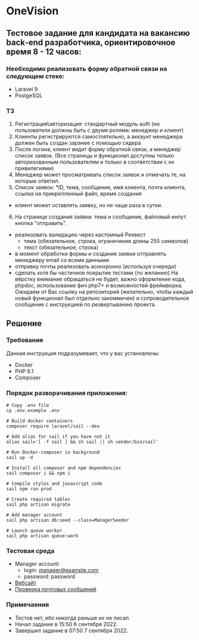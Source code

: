# OneVision

## Тестовое задание для кандидата на вакансию back‐end разработчика, ориентировочное время 8 - 12 часов:

### Необходимо реализовать форму обратной связи на следующем стеке:

- Laravel 9
- PostgeSQL

### ТЗ

1) Регистрация\авторизация: стандартный модуль auth (но пользователи должны быть с двумя ролями: менеджер и клиент)
2) Клиенты регистрируются самостоятельно, а аккаунт менеджера должен быть создан заранее с помощью сидера
3) После логина, клиент видит форму обратной связи, а менеджер список заявок. (Все страницы и функционал доступны только авторизованным пользователям и только в соответствии с их привилегиями)
4) Менеджер может просматривать список заявок и отмечать те, на которые ответил.
5) Список заявок:
*ID, тема, сообщение, имя клиента, почта клиента, ссылка на прикрепленный файл, время создания
- клиент может оставлять заявку, но не чаще раза в сутки.
6) На странице создания заявки: тема и сообщение, файловый инпут кнопка "отправить".
- реализовать валидацию через кастомный Реквест
  - тема (обязательное, строка, ограничение длины 255 символов)
  - текст (обязательное, строка)
- в момент обработки формы и создания заявки отправлять менеджеру email со всеми данными
- отправку почты реализовать асинхронно (используя очереди)
- сделать хотя бы частичное покрытие тестами (по желанию)
На вёрстку внимание обращаться не будет, важно оформление кода, phpdoc, использование фич php7+ и возможностей фреймворка.
Ожидаем от Вас ссылку на репозиторий (желательно, чтобы каждый новый функционал был отдельно закоммичен) и сопроводительное сообщение с инструкцией по резвертыванию проекта.

## Решение

### Требования

Данная инструкция подразумевает, что у вас установлены:

- Docker
- PHP 8.1
- Composer

### Порядок разворачивания приложения:

```
# Copy .env file
cp .env.example .env

# Build docker containers
composer require laravel/sail --dev

# Add alias for sail if you have not it
alias sail='[ -f sail ] && sh sail || sh vendor/bin/sail'

# Run Docker-composer in background
sail up -d

# Install all composer and npm dependencies
sail composer i && npm i

# Compile styles and javascript code
sail npm run prod

# Create required tables
sail php artisan migrate

# Add manager account
sail php artisan db:seed --class=ManagerSeeder

# Launch queue worker
sail php artisan queue:work

```

### Тестовая среда


- Manager account:
  - login: manager@example.com
  - password: password
- [Вебсайт](http://localhost)
- [Проверка почтовых сообщений](http://localhost:8025)

### Примечаения

- Тестов нет, ибо никогда раньше их не писал.
- Начал задание в 15:50 6 сентября 2022.
- Завершил задание в 07:50 7 сентября 2022.